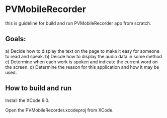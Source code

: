 # PVMobileRecorder

this is guideline for build and run PVMobileRecorder app from scratch.

## Goals:

  a) Decide how to display the text on the page to make it easy for someone to read and speak.
  b) Deicde how to display the audio data in some method
  c) Determine when each work is spoken and indicate the current word on the screen.
  d) Determine the reason for this application and how it may be used.
  
## How to build and run

  Install the XCode 9.0.
  
  Open the PVMobileRecorder.xcodeproj from XCode.
